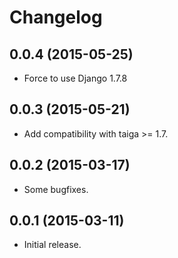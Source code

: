 # Changelog #


## 0.0.4 (2015-05-25)
- Force to use Django 1.7.8


## 0.0.3 (2015-05-21)
- Add compatibility with taiga >= 1.7.


## 0.0.2 (2015-03-17)
- Some bugfixes.


## 0.0.1 (2015-03-11)
- Initial release.
